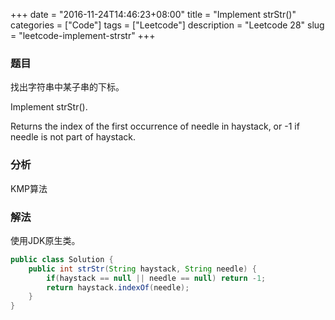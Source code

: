 +++
date = "2016-11-24T14:46:23+08:00"
title = "Implement strStr()"
categories = ["Code"]
tags = ["Leetcode"]
description = "Leetcode 28"
slug = "leetcode-implement-strstr"
+++

### 题目

找出字符串中某子串的下标。

Implement strStr().

Returns the index of the first occurrence of needle in haystack, or -1 if needle is not part of haystack.

### 分析

KMP算法

### 解法

使用JDK原生类。

```java
public class Solution {
    public int strStr(String haystack, String needle) {
        if(haystack == null || needle == null) return -1;
        return haystack.indexOf(needle);
    }
}
```
